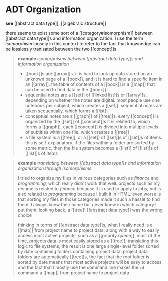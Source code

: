 # ADT Organization

**see** [[abstract data type]], [[algebraic structure]]

there seems to exist some sort of a [[category#isomorphism]] between [[abstract data type]]s and information organization. I use the term _isomorphism_ loosely in this context to refer to the fact that knownedge can be losslessly tranlsated between the two [[concept]]s

> **example** _isomorphisms between [[abstract data type]]s and information organization_
>
> - [[book]]s are [[array]]s. it is hard to look up data stored on an unknown page of a [[book]], and it is hard to find a specific item in an [[array]]. the table of contents of a [[book]] is a [[map]] that can be used to find data in the [[book]]
> - sequential notes are a [[set]] of [[linked list]]s or [[array]]s, depending on whether the notes are digital. most people use one notebook per subject, which creates a [[set]]. sequential notes are taken sequentially, which forms a [[list]]
> - conceptual notes are a [[graph]] of [[tree]]s. every [[concept]] is organized by the [[set]] of [[concept]]s it is related to, which forms a [[graph]]. each [[concept]] is divided into multiple levels of subtitles within one file, which creates a [[tree]]
> - a file system is a [[tree]], or a [[set]] of [[set]]s of [[set]]s of items. this is self-explanatory. if the files within a folder are sorted by some metric, then the file system becomes a [[list]] of [[list]]s of [[list]]s of items

> **example** _translating between [[abstract data type]]s and information organization through isomorphisms_
>
> I tried to organize my files in vairous categories such as _finance_ and _programming_, which really didn't work that well. projects such as my resume is related to _finance_ because it is used to apply to jobs, but is also related to _programming_ because I built it in HTML. even worse is that sorting my files in those categories made it such a hassle to find them: I always knew their name but never knew in which category I put them. looking back, a [[tree]] [[abstract data type]] was the wrong choice
>
> thinking in terms of [[abstract data type]]s, what I really need is a [[map]] from project name to project data, along with a way to easily access most active projects, such as a [[priority queue]]. most of the time, projects data is most easily stored as a [[tree]]. translating this logic to file systems, the result is one large single-level folder sorted by date containing folders containing project data. project data folders are automatically [[tree]]s, the fact that the root folder is sorted by date means that most active projects will be easy to access, and the fact that I mostly use the command line makes the `cd` command a [[map]] from project name to project data
